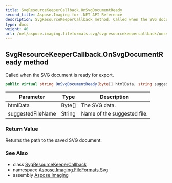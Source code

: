 ```yaml
---
title: SvgResourceKeeperCallback.OnSvgDocumentReady
second_title: Aspose.Imaging for .NET API Reference
description: SvgResourceKeeperCallback method. Called when the SVG document is ready for export
type: docs
weight: 40
url: /net/aspose.imaging.fileformats.svg/svgresourcekeepercallback/onsvgdocumentready/
---
```

## SvgResourceKeeperCallback.OnSvgDocumentReady method

Called when the SVG document is ready for export.

```csharp
public virtual string OnSvgDocumentReady(byte[] htmlData, string suggestedFileName)
```

| Parameter | Type | Description |
| --- | --- | --- |
| htmlData | Byte[] | The SVG data. |
| suggestedFileName | String | Name of the suggested file. |

### Return Value

Returns the path to the saved SVG document.

### See Also

* class [SvgResourceKeeperCallback](../)
* namespace [Aspose.Imaging.FileFormats.Svg](../../svgresourcekeepercallback/)
* assembly [Aspose.Imaging](../../../)


